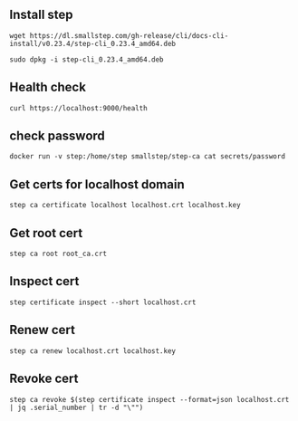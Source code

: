 ## Install step

`wget https://dl.smallstep.com/gh-release/cli/docs-cli-install/v0.23.4/step-cli_0.23.4_amd64.deb`

`sudo dpkg -i step-cli_0.23.4_amd64.deb`

## Health check

`curl https://localhost:9000/health`

## check password

`docker run -v step:/home/step smallstep/step-ca cat secrets/password`

## Get certs for localhost domain

```
step ca certificate localhost localhost.crt localhost.key
```

## Get root cert

`step ca root root_ca.crt`

## Inspect cert

`step certificate inspect --short localhost.crt`

## Renew cert

```
step ca renew localhost.crt localhost.key
```

## Revoke cert

`step ca revoke $(step certificate inspect --format=json localhost.crt | jq .serial_number | tr -d "\"")`